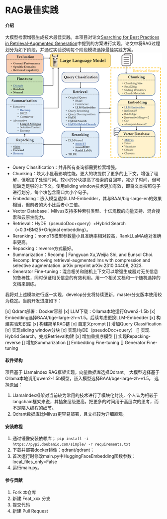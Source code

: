 # RAG最佳实践

#### 介绍
大模型检索增强生成技术最佳实践。本项目对论文[Searching for Best Practices in Retrieval-Augmented
Generation](https://arxiv.org/abs/2407.01219)中提到的方案进行实现，论文中将RAG过程划分为如下阶段，并通过实验说明每个阶段模块选择最佳实践方案。
![img.png](img.png)
- Query Classification：并非所有查询都需要检索增强。
- Chunking：块大小显著影响性能。更大的块提供了更多的上下文，增强了理解，但增加了处理时间。较小的分块提高了检索的召回率，减少了时间，但可能缺乏足够的上下文。使用sliding window技术更加有效，即将文本按照句子进行划分，每个块包含窗口大小个句子。
- Embedding：嵌入模型选择LLM-Embedder，其与BAAI/big-large-en的效果相当，但前者的大小比后者小三倍。
- Vector Database：Milvus支持多种索引类型、十亿规模的向量支持、混合搜索和云原生能力。
- Retrieval：HyDE（pseudoDoc+query）+Hybrid Search（=0.3*BM25+Original embedding）。
- Reranking：monoT5模型参数量小且准确率相对较高，RankLLaMA绝对准确率更高。
- Repacking：reverse方式最好。
- Summarization：Recomp | Fangyuan Xu,Weijia Shi, and Eunsol Choi. Recomp: Improving retrieval-augmented lms with compression and selective augmentation. arXiv preprint arXiv:2310.04408, 2023.
- Generator Fine-tuning：混合相关和随机上下文可以增强生成器对无关信息的鲁棒性，同时保证相关信息的有效利用。用一个相关文档和一个随机选择的文档来训练。

我将对上述模块进行逐一实现，develop分支将持续更新，master分支版本使用较为稳定。当前开发进度如下：

[x] Qdrant部署：Docker容器
[x] LLM下载：Ollama本地运行Qwen2-1.5b
[x] Embedding选择BAAI/bge-large-zh-v1.5。后续考虑更换LLM-Embedder
[x] 构建实验知识库
[x] 构建简单RAG链
[x] 自定义prompt
[] 增加Query Classification
[x] 实现sliding window分块
[x] 实现HyDE（pseudoDoc+query）
[] 实现Hybrid Search，完成Retrieval构建
[x] 增加重排序模型
[] 实现Repacking-reverse
[] 增加Summarization
[] Embedding Fine-tuning
[] Generator Fine-tuning
#### 软件架构
项目基于 LlamaIndex RAG框架实现，向量数据库选择Qdrant。
大模型选择基于Ollama本地调用qwen2-1.5b模型，嵌入模型选择BAAI/bge-large-zh-v1.5。
选择原因：
1. LlamaIndex框架对当前较为常用的技术进行了模块化封装，个人认为相较于langchain框架来说，其抽象层级更高，把更多的时间用于高层次的思考，而不是陷入编程的细节。
2. Qdrant数据库比Milvus更容易部署，且文档较为详细直观。


#### 安装教程

1. 通过镜像安装依赖库；
    `pip install -i https://pypi.doubanio.com/simple/ -r requirements.txt`
2. 下载并部署docker镜像：qdrant/qdrant； 
3. 首次运行时修改main.py中HuggingFaceEmbedding函数参数：local_files_only=False
4. 运行main.py。

#### 参与贡献

1.  Fork 本仓库
2.  新建 Feat_xxx 分支
3.  提交代码
4.  新建 Pull Request
